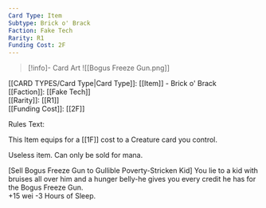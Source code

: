 ```yaml
---
Card Type: Item
Subtype: Brick o' Brack
Faction: Fake Tech
Rarity: R1
Funding Cost: 2F
---
```

> [!info]- Card Art
> ![[Bogus Freeze Gun.png]]

[[CARD TYPES/Card Type|Card Type]]: [[Item]] - Brick o' Brack  
[[Faction]]: [[Fake Tech]]  
[[Rarity]]: [[R1]]  
[[Funding Cost]]: [[2F]]  

Rules Text:  

This Item equips for a [[1F]] cost to a Creature card you control.  

Useless item. Can only be sold for mana.  

[Sell Bogus Freeze Gun to Gullible Poverty-Stricken Kid] You lie to a kid with bruises all over him and a hunger belly-he gives you every credit he has for the Bogus Freeze Gun.  
+15 wei -3 Hours of Sleep.  